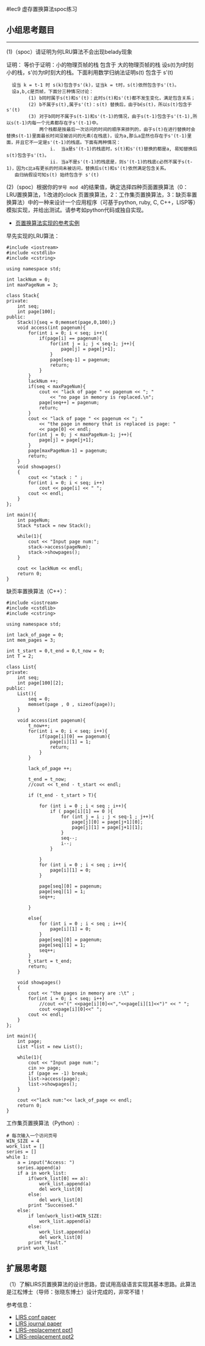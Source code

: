 #lec9 虚存置换算法spoc练习

## 小组思考题目


----

(1)（spoc）请证明为何LRU算法不会出现belady现象

证明：
       等价于证明：小的物理页帧的栈 包含于 大的物理页帧的栈
       设s(t)为t时刻小的栈，s'(t)为t时刻大的栈。下面利用数学归纳法证明s(t) 包含于 s'(t)
            
      设当 k = t-1 时 s(k)包含于s'(k)，证当k = t时，s(t)依然包含于s'(t)。
      设a,b,c是页帧，下面分三种情况讨论：
            (1) b同时属于s(t)和s'(t)：此时s(t)和s'(t)都不发生变化，满足包含关系；
            (2) b不属于s(t),属于s'(t)：s(t) 替换后，由于b∈s(t)，所以s(t)包含于s'(t)
            (3) 对于b同时不属于s(t-1)和s'(t-1)的情况，由于s(t-1)包含于s'(t-1),所以s(t-1)内每一个元素都存在于s'(t-1)中。
                两个栈都是按最后一次访问的时间的顺序来排列的，由于s(t)在进行替换时会替换s(t-1)里面最长时间没被访问的元素(在栈底)，设为a,那么a显然也存在于s'(t-1)里面，并且它不一定是s'(t-1)的栈底。下面有两种情况：
                    i.  当a是s'(t-1)的栈底时，s(t)和s'(t)替换的都是a, 易知替换后s(t)包含于s'(t)。
                    ii. 当a不是s'(t-1)的栈底是，则s'(t-1)的栈底c必然不属于s(t-1)，因为c比a有更长的时间未被访问，替换后s(t)和s'(t)依然满足包含关系。
       由归纳假设可知s(t) 始终包含于 s'(t)


(2)（spoc）根据你的`学号 mod 4`的结果值，确定选择四种页面置换算法（0：LRU置换算法，1:改进的clock 页置换算法，2：工作集页置换算法，3：缺页率置换算法）中的一种来设计一个应用程序（可基于python, ruby, C, C++，LISP等）模拟实现，并给出测试。请参考如python代码或独自实现。
 - [页置换算法实现的参考实例](https://github.com/chyyuu/ucore_lab/blob/master/related_info/lab3/page-replacement-policy.py)

早先实现的LRU算法：

```
#include <iostream>
#include <cstdlib>
#include <cstring>

using namespace std;

int lackNum = 0;
int maxPageNum = 3;

class Stack{
private:
	int seq;
	int page[100];
public:
	Stack(){seq = 0;memset(page,0,100);}
	void access(int pagenum){
		for(int i = 0; i < seq; i++){
			if(page[i] == pagenum){
				for(int j = i; j < seq-1; j++){
					page[j] = page[j+1];
				}
				page[seq-1] = pagenum;
				return;	
			}	
		}
		lackNum ++;
		if(seq < maxPageNum){
			cout << "lack of page " << pagenum << "; "
				<< "no page in memory is replaced.\n";
			page[seq++] = pagenum;
			return;
		}
		cout << "lack of page " << pagenum << "; "
			<< "the page in memory that is replaced is page: " 
			<< page[0] << endl;
		for(int j = 0; j < maxPageNum-1; j++){
			page[j] = page[j+1];
		}
		page[maxPageNum-1] = pagenum;
		return;
	}
	void showpages()
	{
		cout << "stack : " ;
		for(int i = 0; i < seq; i++)
			cout << page[i] << " ";
		cout << endl;
	}
};

int main(){
	int pageNum;
	Stack *stack = new Stack();

	while(1){
		cout << "Input page num:";
		stack->access(pageNum);
		stack->showpages();
	}
	
	cout << lackNum << endl;
	return 0;
}
```

缺页率置换算法（C++）：
```
#include <iostream>
#include <cstdlib>
#include <cstring>

using namespace std;

int lack_of_page = 0;
int mem_pages = 3;

int t_start = 0,t_end = 0,t_now = 0;
int T = 2;

class List{
private:
	int seq;
	int page[100][2];
public:
	List(){
		seq = 0;
		memset(page , 0 , sizeof(page));
	}

	void access(int pagenum){
		t_now++;
		for(int i = 0; i < seq; i++){
			if(page[i][0] == pagenum){
				page[i][1] = 1;
				return;	
			}	
		}

		lack_of_page ++;

		t_end = t_now;
		//cout << t_end - t_start << endl;

		if (t_end - t_start > T){

			for (int i = 0 ; i < seq ; i++){
				if ( page[i][1] == 0 ){
					for (int j = i ; j < seq-1 ; j++){
						page[j][0] = page[j+1][0];
						page[j][1] = page[j+1][1];
					}
					seq--;
					i--;
				}

			}
			for (int i = 0 ; i < seq ; i++){
				page[i][1] = 0;
			}

			page[seq][0] = pagenum;
			page[seq][1] = 1;
			seq++;

		}

		else{
			for (int i = 0 ; i < seq ; i++){
				page[i][1] = 0;
			}
			page[seq][0] = pagenum;
			page[seq][1] = 1;
			seq++;
		}
		t_start = t_end;
		return;
	}

	void showpages()
	{
		cout << "the pages in memory are :\t" ;
		for(int i = 0; i < seq; i++)
			//cout <<"(" <<page[i][0]<<","<<page[i][1]<<")" << " ";
			cout <<page[i][0]<<" ";
		cout << endl;
	}
};

int main(){
	int page;
	List *list = new List();
	
	while(1){
		cout << "Input page num:";
		cin >> page;
		if (page == -1) break;
		list->access(page);
		list->showpages();
	}
	
	cout <<"lack num:"<< lack_of_page << endl;
	return 0;
}
```

工作集页置换算法（Python）:
```
# 每次输入一个访问页号
WIN_SIZE = 4
work_list = []
series = []
while 1:
	a = input("Access: ")
	series.append(a)
	if a in work_list:
		if(work_list[0] == a):
			work_list.append(a)
			del work_list[0]
		else:
			del work_list[0]
		print "Successed."
	else:
		if len(work_list)<WIN_SIZE:
			work_list.append(a)
		else:
			work_list.append(a)
			del work_list[0]
		print "Fault." 
	print work_list
```

## 扩展思考题
（1）了解LIRS页置换算法的设计思路，尝试用高级语言实现其基本思路。此算法是江松博士（导师：张晓东博士）设计完成的，非常不错！

参考信息：

 - [LIRS conf paper](http://www.ece.eng.wayne.edu/~sjiang/pubs/papers/jiang02_LIRS.pdf)
 - [LIRS journal paper](http://www.ece.eng.wayne.edu/~sjiang/pubs/papers/jiang05_LIRS.pdf)
 - [LIRS-replacement ppt1](http://dragonstar.ict.ac.cn/course_09/XD_Zhang/(6)-LIRS-replacement.pdf)
 - [LIRS-replacement ppt2](http://www.ece.eng.wayne.edu/~sjiang/Projects/LIRS/sig02.ppt)
